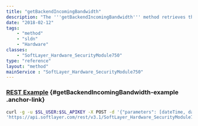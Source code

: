 ```yaml
---
title: "getBackendIncomingBandwidth"
description: "The '''getBackendIncomingBandwidth''' method retrieves the amount of incoming private network traffic used between the given start date and end date parameters. When entering start and end dates, only the month, day and year are used to calculate bandwidth totals - the time (HH:MM:SS) is ignored and defaults to midnight. The amount of bandwidth retrieved is measured in gigabytes. "
date: "2018-02-12"
tags:
    - "method"
    - "sldn"
    - "Hardware"
classes:
    - "SoftLayer_Hardware_SecurityModule750"
type: "reference"
layout: "method"
mainService : "SoftLayer_Hardware_SecurityModule750"
---
```


### [REST Example](#getBackendIncomingBandwidth-example) <a href="/article/rest/"><i class="fas fa-question"></i></a> {#getBackendIncomingBandwidth-example .anchor-link} 
```bash
curl -g -u $SL_USER:$SL_APIKEY -X POST -d '{"parameters": [dateTime, dateTime]}' \
'https://api.softlayer.com/rest/v3.1/SoftLayer_Hardware_SecurityModule750/{SoftLayer_Hardware_SecurityModule750ID}/getBackendIncomingBandwidth'
```
